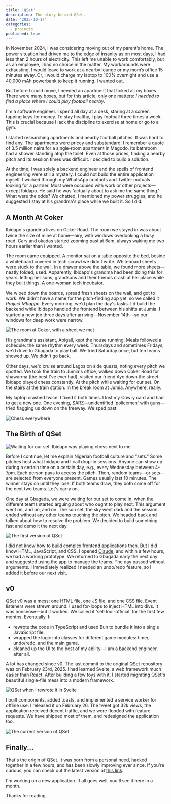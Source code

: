 ```yaml
---
title: 'QSet'
description: The story behind QSet.
date: '2025-10-17'
categories:
  - projects
published: true
---
```


In November 2024, I was considering moving out of my parent’s home. The power situation had driven me to the edge of insanity as on most days, I had less than 2 hours of electricity. This left me unable to work comfortably, but as an employee, I had no choice in the matter. My workarounds were exhausting. I would leave to work at a nearby lounge or my mom’s office 15 minutes away. Or, I would charge my laptop to 100% overnight and use a 40,000 mAh powerbank to keep it running. I wanted out.

But before I could move, I needed an apartment that ticked all my boxes. There were many boxes, but for this article, only one matters: _I needed to find a place where I could play football nearby_.

I'm a software engineer. I spend all day at a desk, staring at a screen, tapping keys for money. To stay healthy, I play football three times a week. This is crucial because I lack the discipline to exercise at home or go to a gym.

I started researching apartments and nearby football pitches. It was hard to find any. The apartments were pricey and substandard. I remember a quote of 3.5 million naira for a single-room apartment in Magodo. Its bathroom had a shower standing atop the toilet. Even at those prices, finding a nearby pitch and its session times was difficult. I decided to build a solution.

At the time, I was solely a backend engineer and the spells of frontend engineering were still a mystery. I could not build the entire application myself. I worked through my WhatsApp contacts and Twitter mutuals looking for a partner. Most were occupied with work or other projects—except Ibidapo. He said he was 'actually about to ask me the same thing.' What were the odds? We chatted, I mentioned my power struggles, and he suggested I stay at his grandma's place while we built it. So I did.

## A Month At Coker

Ibidapo's grandma lives on Coker Road. The room we stayed in was about twice the size of mine at home—airy, with windows overlooking a busy road. Cars and okadas started zooming past at 6am, always waking me two hours earlier than I wanted.

The room came equipped. A monitor sat on a table opposite the bed, beside a whiteboard covered in tech scrawl we didn't write. Whiteboard sheets were stuck to the wall. In a drawer above the table, we found more sheets—neatly folded, used. Apparently, Ibidapo's grandma had been doing this for years: letting her sons, grandsons and their friends crash at her place while they built things. A one-woman tech incubator.

We wiped down the boards, spread fresh sheets on the wall, and got to work. We didn't have a name for the pitch-finding app yet, so we called it _Project Mbappe_. Every morning, we'd plan the day's tasks. I'd build the backend while Ibidapo handled the frontend between his shifts at Jumia. I started a new job three days after arriving—November 14th—so our windows for deep work were narrow.

![](https://res.cloudinary.com/dit0zbles/image/upload/v1761048141/coker-1_jxdb55.jpg 'The room at Coker, with a sheet we met')

His grandma's assistant, Abigail, kept the house running. Meals followed a schedule: the same rhythm every week. Thursdays and sometimes Fridays, we'd drive to Gbagada to play ball. We tried Saturday once, but ten teams showed up. We didn't go back.

Other days, we'd cruise around Lagos on side quests, noting every pitch we spotted. We took the train to Jumia's office, walked down Coker Road for shawarma (the best I've ever had), visited our friend Ayo down the street. Ibidapo played chess constantly. At the pitch while waiting for our set. On the stairs at the train station. In the break room at Jumia. Anywhere, really.

My laptop crashed twice. I fixed it both times. I lost my Cowry card and had to get a new one. One evening, SARZ—unidentified 'policemen' with guns—tried flagging us down on the freeway. We sped past.

![](https://res.cloudinary.com/dit0zbles/image/upload/v1761048144/coker-2_kovcj7.jpg 'Chess everywhere')

## The Birth of QSet

![](https://res.cloudinary.com/dit0zbles/image/upload/v1761048140/coker-3_y8xh2b.jpg 'Waiting for our set. Ibidapo was playing chess next to me')

Before I continue, let me explain Nigerian football culture and "sets." Some pitches host what Ibidapo and I call drop-in sessions. Anyone can show up during a certain time on a certain day, e.g., every Wednesday between 4-7pm. Each person pays to access the pitch. Then, random teams—or sets—are selected from everyone present. Games usually last 10 minutes. The winner stays on until they lose. If both teams draw, they both come off for the next two teams. Let's carry on.

One day at Gbagada, we were waiting for our set to come in, when the different teams started arguing about who ought to play next. This argument went on, and on, and on. The sun set, the sky went dark and the session ended without any other teams touching the pitch. We headed back and talked about how to resolve the problem. We decided to build something fast and demo it the next day.

![](https://res.cloudinary.com/dit0zbles/image/upload/v1760542148/qset-v0_z5bjys.png 'The first version of QSet')

I did not know how to build complex frontend applications then. But I did know HTML, JavaScript, and CSS. I opened [Claude](https://claude.ai), and within a few hours, we had a working prototype. We returned to Gbagada early the next day and suggested using the app to manage the teams. The day passed without arguments. I immediately realized I needed an undo/redo feature, so I added it before our next visit.

## v0

QSet v0 was a mess: one HTML file, one JS file, and one CSS file. Event listeners were strewn around. I used for-loops to inject HTML into divs. It was nonsense—but it worked. We called it 'set-tool-official' for the first few months. Eventually, I:

- rewrote the code in TypeScript and used Bun to bundle it into a single JavaScript file.
- wrapped the logic into classes for different game modules: timer, undo/redo, and the main game.
- cleaned up the UI to the best of my ability—I am a backend engineer, after all.

A lot has changed since v0. The last commit to the original QSet repository was on February 23rd, 2025. I had learned Svelte, a web framework much easier than React. After building a few toys with it, I started migrating QSet's beautiful single-file mess into a modern framework.

![](https://res.cloudinary.com/dit0zbles/image/upload/v1760542148/qset-html-final_ou5tfk.png 'QSet when I rewrote it in Svelte')

I built components, added toasts, and implemented a service worker for offline use. I released it on February 26. The tweet got 32k views, the application received decent traffic, and we were flooded with feature requests. We have shipped most of them, and redesigned the application too.

![](https://res.cloudinary.com/dit0zbles/image/upload/v1760542148/qset_current_pc9b6w.png 'The current version of QSet')

## Finally...

That's the origin of QSet. It was born from a personal need, hacked together in a few hours, and has been slowly improving ever since. If you're curious, you can check out the latest version at [this link](https://qset.qballxi.com).

I'm working on a new application. If all goes well, you'll see it here in a month.

Thanks for reading.
